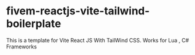 # fivem-reactjs-vite-tailwind-boilerplate
This is a template for Vite React JS With TailWind CSS. Works for Lua , C# Frameworks 

